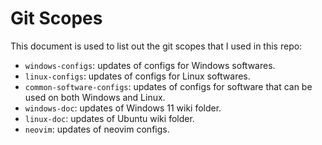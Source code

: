 # Git Scopes

This document is used to list out the git scopes that I used in this repo:

- `windows-configs`: updates of configs for Windows softwares.
- `linux-configs`: updates of configs for Linux softwares.
- `common-software-configs`: updates of configs for software that can be used on both Windows and Linux.
- `windows-doc`: updates of Windows 11 wiki folder.
- `linux-doc`: updates of Ubuntu wiki folder.
- `neovim`: updates of neovim configs.
